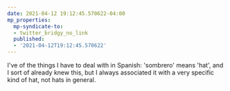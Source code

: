 ```yaml
---
date: 2021-04-12 19:12:45.570622-04:00
mp_properties:
  mp-syndicate-to:
  - twitter_bridgy_no_link
  published:
  - '2021-04-12T19:12:45.570622'
---
```


I've of the things I have to deal with in Spanish: 'sombrero' means 'hat', and I sort of already knew this, but I always associated it with a very specific kind of hat, not hats in general.